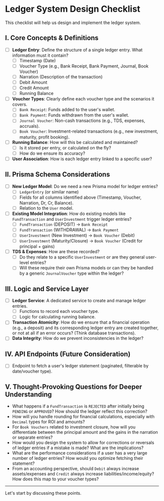 # Ledger System Design Checklist

This checklist will help us design and implement the ledger system.

## I. Core Concepts & Definitions

- [ ] **Ledger Entry**: Define the structure of a single ledger entry. What information must it contain?
  - [ ] Timestamp (Date)
  - [ ] Voucher Type (e.g., Bank Receipt, Bank Payment, Journal, Book Voucher)
  - [ ] Narration (Description of the transaction)
  - [ ] Debit Amount
  - [ ] Credit Amount
  - [ ] Running Balance
- [ ] **Voucher Types**: Clearly define each voucher type and the scenarios it covers.
  - [ ] `Bank Receipt`: Funds added to the user's wallet.
  - [ ] `Bank Payment`: Funds withdrawn from the user's wallet.
  - [ ] `Journal Voucher`: Non-cash transactions (e.g., TDS, expenses, accruals).
  - [ ] `Book Voucher`: Investment-related transactions (e.g., new investment, maturity, profit booking).
- [ ] **Running Balance**: How will this be calculated and maintained?
  - [ ] Is it stored per entry, or calculated on the fly?
  - [ ] How do we ensure its accuracy?
- [ ] **User Association**: How is each ledger entry linked to a specific user?

## II. Prisma Schema Considerations

- [ ] **New Ledger Model**: Do we need a new Prisma model for ledger entries?
  - [ ] `LedgerEntry` (or similar name)
  - [ ] Fields for all columns identified above (Timestamp, Voucher, Narration, Dr, Cr, Balance).
  - [ ] Relation to the `User` model.
- [ ] **Existing Model Integration**: How do existing models like `FundTransaction` and `UserInvestment` trigger ledger entries?
  - [ ] `FundTransaction` (DEPOSIT) -> `Bank Receipt`
  - [ ] `FundTransaction` (WITHDRAWAL) -> `Bank Payment`
  - [ ] `UserInvestment` (New Investment) -> `Book Voucher` (Debit)
  - [ ] `UserInvestment` (Maturity/Closure) -> `Book Voucher` (Credit for principal + gains)
- [ ] **TDS & Expenses**: How are these recorded?
  - [ ] Do they relate to a specific `UserInvestment` or are they general user-level entries?
  - [ ] Will these require their own Prisma models or can they be handled by a generic `JournalVoucher` type within the ledger?

## III. Logic and Service Layer

- [ ] **Ledger Service**: A dedicated service to create and manage ledger entries.
  - [ ] Functions to record each voucher type.
  - [ ] Logic for calculating running balance.
- [ ] **Transaction Atomicity**: How do we ensure that a financial operation (e.g., a deposit) and its corresponding ledger entry are created together, or not at all if an error occurs? (Think database transactions).
- [ ] **Data Integrity**: How do we prevent inconsistencies in the ledger?

## IV. API Endpoints (Future Consideration)

- [ ] Endpoint to fetch a user's ledger statement (paginated, filterable by date/voucher type).

## V. Thought-Provoking Questions for Deeper Understanding

- What happens if a `FundTransaction` is `REJECTED` after initially being `PENDING` or `APPROVED`? How should the ledger reflect this correction?
- How will you handle rounding for financial calculations, especially with `Decimal` types for ROI and amounts?
- For `Book Vouchers` related to investment closure, how will you differentiate between the principal amount and the gains in the narration or separate entries?
- How would you design the system to allow for corrections or reversals of ledger entries if a mistake is made? What are the implications?
- What are the performance considerations if a user has a very large number of ledger entries? How would you optimize fetching their statement?
- From an accounting perspective, should `Debit` always increase assets/expenses and `Credit` always increase liabilities/income/equity? How does this map to your voucher types?

---

Let's start by discussing these points.
